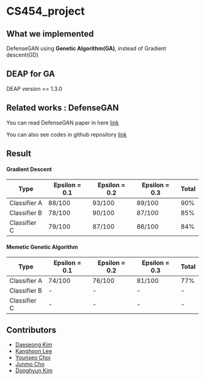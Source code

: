 # CS454_project

## What we implemented
DefenseGAN using **Genetic Algorithm(GA)**, instead of Gradient descent(GD)

## DEAP for GA
DEAP version == 1.3.0

## Related works : DefenseGAN
You can read DefenseGAN paper in here [link](https://arxiv.org/pdf/1805.06605.pdf)

You can also see codes in github repository [link](https://github.com/kabkabm/defensegan)

## Result
#### Gradient Descent
| Type | Epsilon = 0.1 | Epsilon = 0.2 | Epsilon = 0.3 | Total |
| --- | --- | --- | --- | --- |
| Classifier A | 88/100 | 93/100 | 89/100 | 90% |
| Classifier B | 78/100 | 90/100 | 87/100 | 85% |
| Classifier C | 79/100 | 87/100 | 86/100 | 84% |

#### Memetic Genetic Algorithm
| Type | Epsilon = 0.1 | Epsilon = 0.2 | Epsilon = 0.3 | Total |
| --- | --- | --- | --- | --- |
| Classifier A | 74/100 | 76/100 | 81/100 | 77% |
| Classifier B | - | - | - | - |
| Classifier C | - | - | - | - |

## Contributors

- [Daeseong Kim](https://github.com/scvgoe)
- [Kanghoon Lee](https://github.com/leehoon7)
- [Younseo Choi](https://github.com/Choiyounseo)
- [Junmo Cho](https://github.com/junmokane)
- [Donghyun Kim](https://github.com/donghyun932)